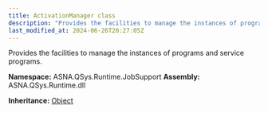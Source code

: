 ```yaml
---
title: ActivationManager class
description: "Provides the facilities to manage the instances of programs and service programs. "
last_modified_at: 2024-06-26T20:27:05Z
---
```


Provides the facilities to manage the instances of programs and service programs.

**Namespace:** ASNA.QSys.Runtime.JobSupport
**Assembly:** ASNA.QSys.Runtime.dll

**Inheritance:** [Object](https://docs.microsoft.com/en-us/dotnet/api/system.object)
<br>
<br>
